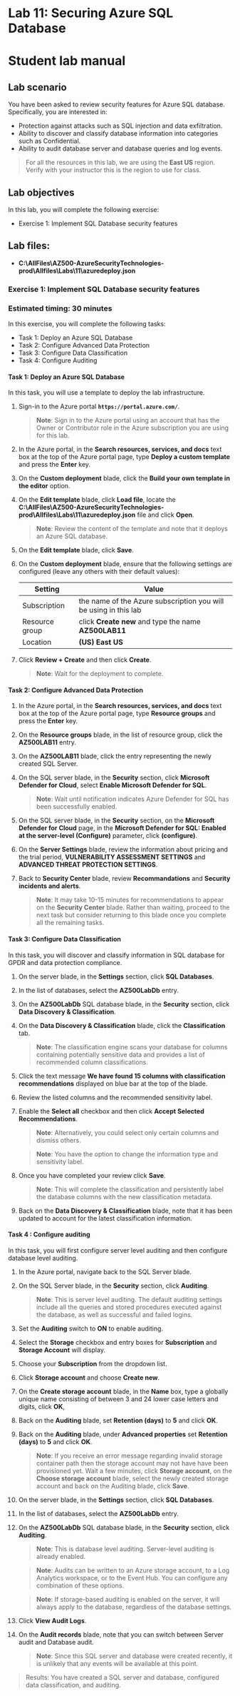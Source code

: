 

# Lab 11: Securing Azure SQL Database
# Student lab manual

## Lab scenario

You have been asked to review security features for Azure SQL database. Specifically, you are interested in:

- Protection against attacks such as SQL injection and data exfiltration. 
- Ability to discover and classify database information into categories such as Confidential. 
- Ability to audit database server and database queries and log events. 

> For all the resources in this lab, we are using the **East US** region. Verify with your instructor this is the region to use for class. 

## Lab objectives

In this lab, you will complete the following exercise:

- Exercise 1: Implement SQL Database security features

## Lab files:

- **C:\AllFiles\AZ500-AzureSecurityTechnologies-prod\Allfiles\Labs\\11\\azuredeploy.json**

### Exercise 1: Implement SQL Database security features

### Estimated timing: 30 minutes

In this exercise, you will complete the following tasks:

- Task 1: Deploy an Azure SQL Database
- Task 2: Configure Advanced Data Protection
- Task 3: Configure Data Classification
- Task 4: Configure Auditing

#### Task 1: Deploy an Azure SQL Database

In this task, you will use a template to deploy the lab infrastructure. 

1. Sign-in to the Azure portal **`https://portal.azure.com/`**.

    >**Note**: Sign in to the Azure portal using an account that has the Owner or Contributor role in the Azure subscription you are using for this lab.

1. In the Azure portal, in the **Search resources, services, and docs** text box at the top of the Azure portal page, type **Deploy a custom template** and press the **Enter** key.

1. On the **Custom deployment** blade, click the **Build your own template in the editor** option.

1. On the **Edit template** blade, click **Load file**, locate the **C:\AllFiles\AZ500-AzureSecurityTechnologies-prod\Allfiles\Labs\\11\\azuredeploy.json** file and click **Open**.

    >**Note**: Review the content of the template and note that it deploys an Azure SQL database.

1. On the **Edit template** blade, click **Save**.

1. On the **Custom deployment** blade, ensure that the following settings are configured (leave any others with their default values):

   |Setting|Value|
   |---|---|
   |Subscription|the name of the Azure subscription you will be using in this lab|
   |Resource group|click **Create new** and type the name **AZ500LAB11**|
   |Location|**(US) East US**|

1. Click **Review + Create** and then click **Create**.

    >**Note**: Wait for the deployment to complete. 

#### Task 2: Configure Advanced Data Protection

1. In the Azure portal, in the **Search resources, services, and docs** text box at the top of the Azure portal page, type **Resource groups** and press the **Enter** key.

1. On the **Resource groups** blade, in the list of resource group, click the **AZ500LAB11** entry.

1. On the **AZ500LAB11** blade, click the entry representing the newly created SQL Server.

1. On the SQL server blade, in the **Security** section, click **Microsoft Defender for Cloud**, select **Enable Microsoft Defender for SQL**.
      >**Note**: Wait until notification indicates Azure Defender for SQL has been successfully enabled.

1. On the SQL server blade, in the **Security** section, on the **Microsoft Defender for Cloud** page, in the **Microsoft Defender for SQL: Enabled at the server-level (Configure)** parameter, click **(configure)**. 
    
1. On the **Server Settings** blade, review the information about pricing and the trial period, **VULNERABILITY ASSESSMENT SETTINGS** and **ADVANCED THREAT PROTECTION SETTINGS**.

1. Back to **Security Center** blade, review **Recommandations** and **Security incidents and alerts**.

      >**Note**: It may take 10-15 minutes for recommendations to appear on the **Security Center** blade. Rather than waiting, proceed to the next task but consider returning to this blade once you complete all the remaining tasks.


#### Task 3: Configure Data Classification

In this task, you will discover and classify information in SQL database for GPDR and data protection compliance.

1. On the server blade, in the **Settings** section, click **SQL Databases**.

1. In the list of databases, select the **AZ500LabDb** entry. 

1. On the **AZ500LabDb** SQL database blade, in the **Security** section, click **Data Discovery & Classification**.

1. On the **Data Discovery & Classification** blade, click the **Classification** tab.

    >**Note**: The classification engine scans your database for columns containing potentially sensitive data and provides a list of recommended column classifications.

1. Click the text message **We have found 15 columns with classification recommendations** displayed on blue bar at the top of the blade.

1. Review the listed columns and the recommended sensitivity label. 

1. Enable the **Select all** checkbox and then click **Accept Selected Recommendations**.

    >**Note**: Alternatively, you could select only certain columns and dismiss others. 

    >**Note**: You have the option to change the information type and sensitivity label. 

1. Once you have completed your review click **Save**. 

    >**Note**: This will complete the classification and persistently label the database columns with the new classification metadata. 

1. Back on the **Data Discovery & Classification** blade, note that it has been updated to account for the latest classification information. 

#### Task 4 : Configure auditing 

In this task, you will first configure server level auditing and then configure database level auditing. 

1. In the Azure portal, navigate back to the SQL Server blade.

1. On the SQL Server blade, in the **Security** section, click **Auditing**.

    >**Note**: This is server level auditing. The default auditing settings include all the queries and stored procedures executed against the database, as well as successful and failed logins.

1. Set the **Auditing** switch to **ON** to enable auditing. 

1. Select the **Storage** checkbox and entry boxes for **Subscription** and **Storage Account** will display.	

1. Choose your **Subscription** from the dropdown list.	

1. Click **Storage account** and choose **Create new**.	

1. On the **Create storage account** blade, in the **Name** box, type a globally unique name consisting of between 3 and 24 lower case letters and digits, click **OK**, 	

1. Back on the **Auditing** blade, set **Retention (days)** to **5** and click **OK**. 	

1. Back on the **Auditing** blade, under **Advanced properties** set **Retention (days)** to **5** and click **OK**.

    >**Note**: If you receive an error message regarding invalid storage container path then the storage account may not have have been provisioned yet. Wait a few minutes, click **Storage account**, on the **Choose storage account** blade, select the newly created storage account and back on the Auditing blade, click **Save**.

1. On the server blade, in the **Settings** section, click **SQL Databases**.

1. In the list of databases, select the **AZ500LabDb** entry. 

1. On the **AZ500LabDb** SQL database blade, in the **Security** section, click **Auditing**. 

    >**Note**: This is database level auditing. Server-level auditing is already enabled. 
  
    >**Note**: Audits can be written to an Azure storage account, to a Log Analytics workspace, or to the Event Hub. You can configure any combination of these options.

    >**Note**: If storage-based auditing is enabled on the server, it will always apply to the database, regardless of the database settings.

1. Click **View Audit Logs**.

1. On the **Audit records** blade, note that you can switch between Server audit and Database audit. 

    >**Note**: Since this SQL server and database were created recently, it is unlikely that any events will be available at this point. 

> Results: You have created a SQL server and database, configured data classification, and auditing.  
